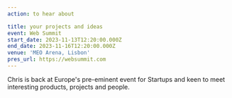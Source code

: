 ```yaml
---
action: to hear about

title: your projects and ideas
event: Web Summit
start_date: 2023-11-13T12:20:00.000Z
end_date: 2023-11-16T12:20:00.000Z
venue: 'MEO Arena, Lisbon'
pres_url: https://websummit.com
---
```


Chris is back at Europe's pre-eminent event for Startups and keen to meet interesting products, projects and people.
